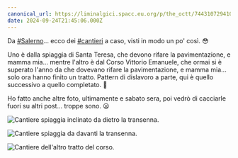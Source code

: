 ```yaml
---
canonical_url: https://liminalgici.spacc.eu.org/p/the_octt/744310729410235703
date: 2024-09-24T21:45:06.000Z
---
```

Da <a href="https://liminalgici.spacc.eu.org/discover/tags/Salerno?src=hash" title="#Salerno" class="u-url hashtag" rel="external nofollow noopener">#Salerno</a>... ecco dei <a href="https://liminalgici.spacc.eu.org/discover/tags/cantieri?src=hash" title="#cantieri" class="u-url hashtag" rel="external nofollow noopener">#cantieri</a> a caso, visti in modo un po' così. 😳

Uno è dalla spiaggia di Santa Teresa, che devono rifare la pavimentazione, e mamma mia... mentre l'altro è dal Corso Vittorio Emanuele, che ormai si è superato l'anno da che dovevano rifare la pavimentazione, e mamma mia... solo ora hanno finito un tratto. Pattern di dislavoro a parte, qui è quello successivo a quello completato. 😤

Ho fatto anche altre foto, ultimamente e sabato sera, poi vedrò di cacciarle fuori su altri post... troppe sono. 😦

![Cantiere spiaggia inclinato da dietro la transenna.](https://liminalgici.spacc.eu.org/storage/m/_v2/664033260845064193/586f75268-5004eb/dErmT7IGM7aO/v5TH9FBfsAQtI6UWA0t7we42uvep4WKwH72TgyHV.jpg)

![Cantiere spiaggia da davanti la transenna.](https://liminalgici.spacc.eu.org/storage/m/_v2/664033260845064193/586f75268-5004eb/pPDRzkqfEeoB/oB80amEl9S3Xg91FKl8pNmV4Mh7NlOoGDNelEKlF.jpg)

![Cantiere dell'altro tratto del corso.](https://liminalgici.spacc.eu.org/storage/m/_v2/664033260845064193/586f75268-5004eb/UQn6yl7hNp4u/dDS9pE6Q8QVcYCt0913GCwZGGCPZjFNkx3F7uqoR.jpg)